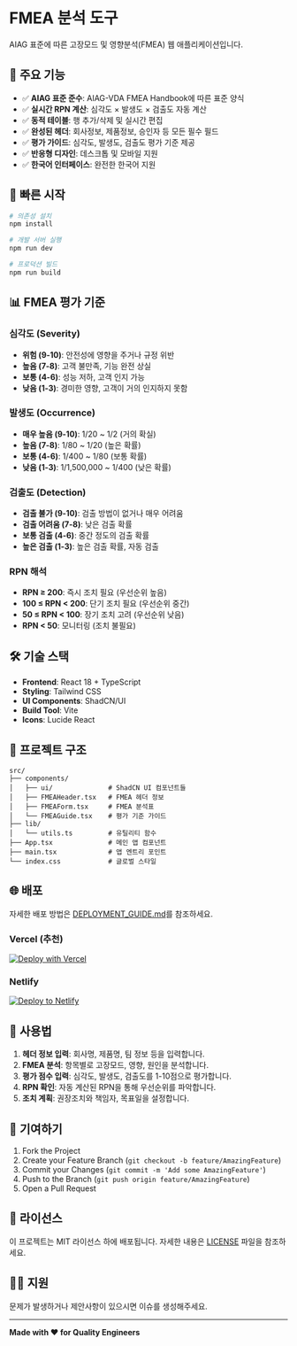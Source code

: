 # FMEA 분석 도구

AIAG 표준에 따른 고장모드 및 영향분석(FMEA) 웹 애플리케이션입니다.

## 🎯 주요 기능

- ✅ **AIAG 표준 준수**: AIAG-VDA FMEA Handbook에 따른 표준 양식
- ✅ **실시간 RPN 계산**: 심각도 × 발생도 × 검출도 자동 계산
- ✅ **동적 테이블**: 행 추가/삭제 및 실시간 편집
- ✅ **완성된 헤더**: 회사정보, 제품정보, 승인자 등 모든 필수 필드
- ✅ **평가 가이드**: 심각도, 발생도, 검출도 평가 기준 제공
- ✅ **반응형 디자인**: 데스크톱 및 모바일 지원
- ✅ **한국어 인터페이스**: 완전한 한국어 지원

## 🚀 빠른 시작

```bash
# 의존성 설치
npm install

# 개발 서버 실행
npm run dev

# 프로덕션 빌드
npm run build
```

## 📊 FMEA 평가 기준

### 심각도 (Severity)
- **위험 (9-10)**: 안전성에 영향을 주거나 규정 위반
- **높음 (7-8)**: 고객 불만족, 기능 완전 상실
- **보통 (4-6)**: 성능 저하, 고객 인지 가능
- **낮음 (1-3)**: 경미한 영향, 고객이 거의 인지하지 못함

### 발생도 (Occurrence)
- **매우 높음 (9-10)**: 1/20 ~ 1/2 (거의 확실)
- **높음 (7-8)**: 1/80 ~ 1/20 (높은 확률)
- **보통 (4-6)**: 1/400 ~ 1/80 (보통 확률)
- **낮음 (1-3)**: 1/1,500,000 ~ 1/400 (낮은 확률)

### 검출도 (Detection)
- **검출 불가 (9-10)**: 검출 방법이 없거나 매우 어려움
- **검출 어려움 (7-8)**: 낮은 검출 확률
- **보통 검출 (4-6)**: 중간 정도의 검출 확률
- **높은 검출 (1-3)**: 높은 검출 확률, 자동 검출

### RPN 해석
- **RPN ≥ 200**: 즉시 조치 필요 (우선순위 높음)
- **100 ≤ RPN < 200**: 단기 조치 필요 (우선순위 중간)
- **50 ≤ RPN < 100**: 장기 조치 고려 (우선순위 낮음)
- **RPN < 50**: 모니터링 (조치 불필요)

## 🛠 기술 스택

- **Frontend**: React 18 + TypeScript
- **Styling**: Tailwind CSS
- **UI Components**: ShadCN/UI
- **Build Tool**: Vite
- **Icons**: Lucide React

## 📁 프로젝트 구조

```
src/
├── components/
│   ├── ui/              # ShadCN UI 컴포넌트들
│   ├── FMEAHeader.tsx   # FMEA 헤더 정보
│   ├── FMEAForm.tsx     # FMEA 분석표
│   └── FMEAGuide.tsx    # 평가 기준 가이드
├── lib/
│   └── utils.ts         # 유틸리티 함수
├── App.tsx              # 메인 앱 컴포넌트
├── main.tsx             # 앱 엔트리 포인트
└── index.css            # 글로벌 스타일
```

## 🌐 배포

자세한 배포 방법은 [DEPLOYMENT_GUIDE.md](./DEPLOYMENT_GUIDE.md)를 참조하세요.

### Vercel (추천)
[![Deploy with Vercel](https://vercel.com/button)](https://vercel.com/new/clone?repository-url=https://github.com/your-username/fmea-analysis-tool)

### Netlify
[![Deploy to Netlify](https://www.netlify.com/img/deploy/button.svg)](https://app.netlify.com/start/deploy?repository=https://github.com/your-username/fmea-analysis-tool)

## 📝 사용법

1. **헤더 정보 입력**: 회사명, 제품명, 팀 정보 등을 입력합니다.
2. **FMEA 분석**: 항목별로 고장모드, 영향, 원인을 분석합니다.
3. **평가 점수 입력**: 심각도, 발생도, 검출도를 1-10점으로 평가합니다.
4. **RPN 확인**: 자동 계산된 RPN을 통해 우선순위를 파악합니다.
5. **조치 계획**: 권장조치와 책임자, 목표일을 설정합니다.

## 🤝 기여하기

1. Fork the Project
2. Create your Feature Branch (`git checkout -b feature/AmazingFeature`)
3. Commit your Changes (`git commit -m 'Add some AmazingFeature'`)
4. Push to the Branch (`git push origin feature/AmazingFeature`)
5. Open a Pull Request

## 📄 라이선스

이 프로젝트는 MIT 라이선스 하에 배포됩니다. 자세한 내용은 [LICENSE](LICENSE) 파일을 참조하세요.

## 🙋‍♂️ 지원

문제가 발생하거나 제안사항이 있으시면 이슈를 생성해주세요.

---

**Made with ❤️ for Quality Engineers**